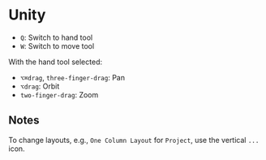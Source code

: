 # Unity

- `Q`: Switch to hand tool
- `W`: Switch to move tool

With the hand tool selected:

- `⌥⌘drag`, `three-finger-drag`: Pan
- `⌥drag`: Orbit
- `two-finger-drag`: Zoom

## Notes

To change layouts, e.g., `One Column Layout` for `Project`, use the vertical `...` icon.